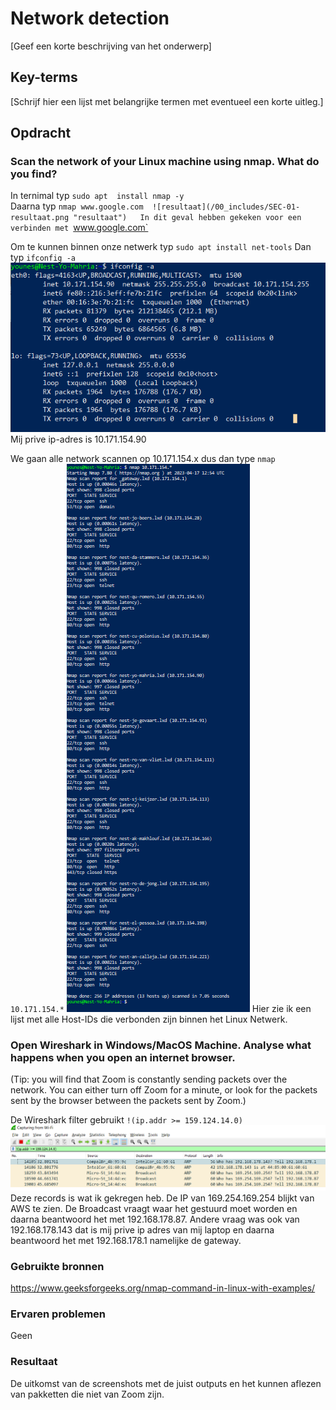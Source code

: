 # Network detection
[Geef een korte beschrijving van het onderwerp]

## Key-terms
[Schrijf hier een lijst met belangrijke termen met eventueel een korte uitleg.]

## Opdracht

### Scan the network of your Linux machine using nmap. What do you find?  
In ternimal typ `sudo apt  install nmap -y`  
Daarna typ `nmap www.google.com 
![resultaat](/00_includes/SEC-01-resultaat.png "resultaat")  
In dit geval hebben gekeken voor een verbinden met `www.google.com`

Om te kunnen binnen onze netwerk typ `sudo apt install net-tools`
Dan typ `ifconfig -a`
![resultaat](/00_includes/SEC-01-resultaat2.png "resultaat")
Mij prive ip-adres is 10.171.154.90

We gaan alle network scannen op 10.171.154.x dus dan type 
`nmap 10.171.154.*`
![resultaat](/00_includes/SEC-01-resultaat3.png "resultaat")
Hier zie ik een lijst met alle Host-IDs die verbonden zijn binnen het Linux Netwerk.

### Open Wireshark in Windows/MacOS Machine. Analyse what happens when you open an internet browser.   
(Tip: you will find that Zoom is constantly sending packets over the network. You can either turn off Zoom for a minute, or look for the packets sent by the browser between the packets sent by Zoom.)  

De Wireshark filter gebruikt `!(ip.addr >= 159.124.14.0)`
![resultaat](/00_includes/SEC-01-resultaat4.png "resultaat")
Deze records is wat ik  gekregen heb. De IP van 169.254.169.254 blijkt van AWS te zien. De Broadcast vraagt waar het gestuurd moet worden en daarna beantwoord het met 192.168.178.87. Andere vraag was ook van 192.168.178.143 dat is mij prive ip adres van mij laptop en daarna beantwoord het met 192.168.178.1 namelijke de gateway.

### Gebruikte bronnen
https://www.geeksforgeeks.org/nmap-command-in-linux-with-examples/

### Ervaren problemen
Geen

### Resultaat
De uitkomst van de screenshots met de juist outputs en het kunnen aflezen van pakketten die niet van Zoom zijn.
